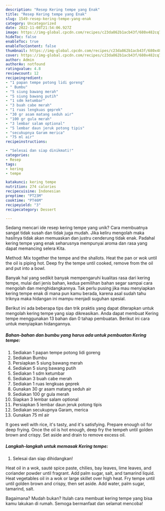 ```yaml
---
description: "Resep Kering tempe yang Enak"
title: "Resep Kering tempe yang Enak"
slug: 1549-resep-kering-tempe-yang-enak
category: Uncategorized
date: 2022-11-08T21:54:06.927Z
image: https://img-global.cpcdn.com/recipes/c23da862b1acb43f/680x482cq70/kering-tempe-foto-resep-utama.jpg
hideToc: false
enableToc: true
enableTocContent: false
thumbnail: https://img-global.cpcdn.com/recipes/c23da862b1acb43f/680x482cq70/kering-tempe-foto-resep-utama.jpg
cover: https://img-global.cpcdn.com/recipes/c23da862b1acb43f/680x482cq70/kering-tempe-foto-resep-utama.jpg
author: Admin
authorAv: notfound
ratingvalue: 4.8
reviewcount: 12
recipeingredient:
- "1 papan tempe potong lidi goreng"
- " Bumbu"
- "5 siung bawang merah"
- "5 siung bawang putih"
- "1 sdm ketumbar"
- "3 buah cabe merah"
- "1 ruas lengkuas geprek"
- "30 gr asam matang seduh air"
- "100 gr gula merah"
- "3 lembar salam optional"
- "5 lembar daun jeruk potong tipis"
- "secukupnya Garam merica"
- "75 ml air"
recipeinstructions:

- "Selesai dan siap dinikmati!"
categories:
- Resep
tags:
- kering
- tempe

katakunci: kering tempe 
nutrition: 274 calories
recipecuisine: Indonesian
preptime: "PT23M"
cooktime: "PT46M"
recipeyield: "3"
recipecategory: Dessert

---
```





Sedang mencari ide resep kering tempe yang unik? Cara membuatnya sangat tidak susah dan tidak juga mudah. Jika keliru mengolah maka hasilnya tidak akan memuaskan dan justru cenderung tidak enak. Padahal kering tempe yang enak seharusnya mempunyai aroma dan rasa yang dapat memancing selera Kita.





Method: Mix together the tempe and the shallots. Heat the pan or wok until the oil is piping hot. Deep fry the tempe until cooked, remove from the oil and put into a bowl.

Banyak hal yang sedikit banyak mempengaruhi kualitas rasa dari kering tempe, mulai dari jenis bahan, kedua pemilihan bahan segar sampai cara mengolah dan menghidangkannya. Tak perlu pusing jika mau menyiapkan kering tempe enak di mana pun kamu berada, karena asal sudah tahu triknya maka hidangan ini mampu menjadi suguhan spesial.






Berikut ini ada beberapa tips dan trik praktis yang dapat diterapkan untuk mengolah kering tempe yang siap dikreasikan. Anda dapat membuat Kering tempe menggunakan 13 bahan dan 0 tahap pembuatan. Berikut ini cara untuk menyiapkan hidangannya.

<!--inarticleads1-->

##### Bahan-bahan dan bumbu yang harus ada untuk pembuatan Kering tempe:

1. Sediakan 1 papan tempe potong lidi goreng
1. Sediakan  Bumbu
1. Persiapkan 5 siung bawang merah
1. Sediakan 5 siung bawang putih
1. Sediakan 1 sdm ketumbar
1. Sediakan 3 buah cabe merah
1. Sediakan 1 ruas lengkuas geprek
1. Gunakan 30 gr asam matang seduh air
1. Sediakan 100 gr gula merah
1. Siapkan 3 lembar salam optional
1. Persiapkan 5 lembar daun jeruk potong tipis
1. Sediakan secukupnya Garam, merica
1. Gunakan 75 ml air


It goes well with rice, it&#39;s tasty, and it&#39;s satisfying. Prepare enough oil for deep frying. Once the oil is hot enough, deep fry the tempeh until golden brown and crispy. Set aside and drain to remove excess oil. 

<!--inarticleads2-->

##### Langkah-langkah untuk memasak Kering tempe:


1. Selesai dan siap dihidangkan!

Heat oil in a wok, sauté spice paste, chilies, bay leaves, lime leaves, and coriander powder until fragrant. Add palm sugar, salt, and tamarind liquid. Heat vegetables oil in a wok or large skillet over high heat. Fry tempe until until golden brown and crispy, then set aside. Add water, palm sugar, tamarind, salt. 

Bagaimana? Mudah bukan? Itulah cara membuat kering tempe yang bisa kamu lakukan di rumah. Semoga bermanfaat dan selamat mencoba!
